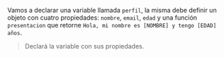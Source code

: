 Vamos a declarar una variable llamada `perfil`, la misma debe definir un objeto con cuatro propiedades: `nombre`, `email`, `edad` y una función `presentacion` que retorne `Hola, mi nombre es [NOMBRE] y tengo [EDAD] años`.

> Declará la variable con sus propiedades.